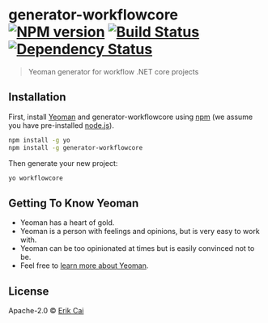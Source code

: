# generator-workflowcore [![NPM version][npm-image]][npm-url] [![Build Status][travis-image]][travis-url] [![Dependency Status][daviddm-image]][daviddm-url]
> Yeoman generator for workflow .NET core projects

## Installation

First, install [Yeoman](http://yeoman.io) and generator-workflowcore using [npm](https://www.npmjs.com/) (we assume you have pre-installed [node.js](https://nodejs.org/)).

```bash
npm install -g yo
npm install -g generator-workflowcore
```

Then generate your new project:

```bash
yo workflowcore
```

## Getting To Know Yeoman

 * Yeoman has a heart of gold.
 * Yeoman is a person with feelings and opinions, but is very easy to work with.
 * Yeoman can be too opinionated at times but is easily convinced not to be.
 * Feel free to [learn more about Yeoman](http://yeoman.io/).

## License

Apache-2.0 © [Erik Cai]()


[npm-image]: https://badge.fury.io/js/generator-workflowcore.svg
[npm-url]: https://npmjs.org/package/generator-workflowcore
[travis-image]: https://travis-ci.org/erikcai8@outlook.com/generator-workflowcore.svg?branch=master
[travis-url]: https://travis-ci.org/erikcai8@outlook.com/generator-workflowcore
[daviddm-image]: https://david-dm.org/erikcai8@outlook.com/generator-workflowcore.svg?theme=shields.io
[daviddm-url]: https://david-dm.org/erikcai8@outlook.com/generator-workflowcore
